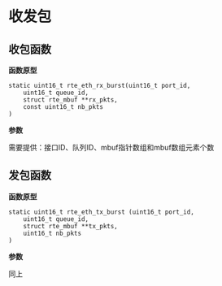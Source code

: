# 收发包


## 收包函数

**函数原型**

```
static uint16_t rte_eth_rx_burst(uint16_t port_id,
    uint16_t queue_id,
    struct rte_mbuf **rx_pkts,
    const uint16_t nb_pkts
)
```

**参数**

需要提供：接口ID、队列ID、mbuf指针数组和mbuf数组元素个数


## 发包函数

**函数原型**

```
static uint16_t rte_eth_tx_burst (uint16_t port_id,
    uint16_t queue_id,
    struct rte_mbuf **tx_pkts,
    uint16_t nb_pkts
)
```

**参数**

同上
